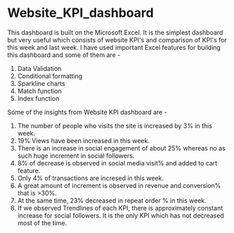 # Website_KPI_dashboard
This dashboard is built on the Microsoft Excel. It is the simplest dashboard but very useful which consists of website KPI's and comparison of KPI's for this week and last week.
I have used important Excel features for building this dashboard and some of them are -
1. Data Validation
2. Conditional formatting
3. Sparkline charts
4. Match function
5. Index function

Some of the insights from Website KPI dashboard are -
1. The number of people who visits the site is increased by 3% in this week.
2. 19% Views have been increased in this week.
3. There is an increase in social engagement of about 25% whereas no as such huge increment in social followers.
4. 8% of decrease is observed in social media visit% and added to cart feature.
5. Only 4% of transactions are incresed in this week.
6. A  great amount of increment is observed in revenue and conversion% that is >30%.
7. At the same time, 23% decreased in repeat order % in this week.
8. If we observed Trendlines of each KPI, there is approximately constant increase for social followers. It is the only KPI which has not decreased most of the time.
